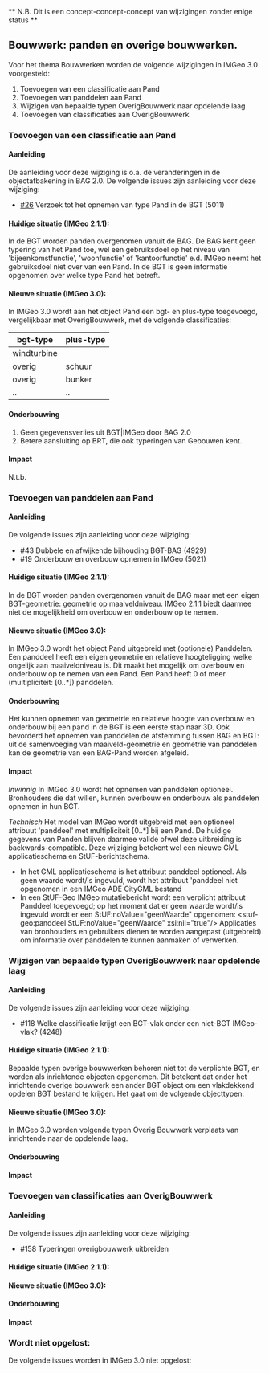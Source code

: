 ** N.B. Dit is een concept-concept-concept van wijzigingen zonder enige status ** 

## Bouwwerk: panden en overige bouwwerken.

Voor het thema Bouwwerken worden de volgende wijzigingen in IMGeo 3.0 voorgesteld:

1. Toevoegen van een classificatie aan Pand
2. Toevoegen van panddelen aan Pand
3. Wijzigen van bepaalde typen OverigBouwwerk naar opdelende laag
4. Toevoegen van classificaties aan OverigBouwwerk

### Toevoegen van een classificatie aan Pand

#### Aanleiding
De aanleiding voor deze wijziging is o.a. de veranderingen in de objectafbakening in BAG 2.0.
De volgende issues zijn aanleiding voor deze wijziging: 
- [#26](//Geonovum/IMGeo2018/issues/26) Verzoek tot het opnemen van type Pand in de BGT (5011)

#### Huidige situatie (IMGeo 2.1.1): 
In de BGT worden panden overgenomen vanuit de BAG. De BAG kent geen typering van het Pand toe, wel een gebruiksdoel op het niveau van 'bijeenkomstfunctie', 'woonfunctie' of 'kantoorfunctie' e.d. IMGeo neemt het gebruiksdoel niet over van een Pand. In de BGT is geen informatie opgenomen over welke type Pand het betreft.

#### Nieuwe situatie (IMGeo 3.0):
In IMGeo 3.0 wordt aan het object Pand een bgt- en plus-type toegevoegd, vergelijkbaar met OverigBouwwerk, met de volgende classificaties:

| bgt-type | plus-type |
| -------- | --------- |
| windturbine |  |
| overig | schuur |
| overig | bunker  |
| .. | ..  |


#### Onderbouwing
1. Geen gegevensverlies uit BGT|IMGeo door BAG 2.0
2. Betere aansluiting op BRT, die ook typeringen van Gebouwen kent.

#### Impact
N.t.b.

### Toevoegen van panddelen aan Pand

#### Aanleiding

De volgende issues zijn aanleiding voor deze wijziging: 

- #43 Dubbele en afwijkende bijhouding BGT-BAG (4929) 
- #19 Onderbouw en overbouw opnemen in IMGeo (5021) 

#### Huidige situatie (IMGeo 2.1.1): 
In de BGT worden panden overgenomen vanuit de BAG maar met een eigen BGT-geometrie: geometrie op maaiveldniveau. 
IMGeo 2.1.1 biedt daarmee niet de mogelijkheid om overbouw en onderbouw op te nemen. 

#### Nieuwe situatie (IMGeo 3.0):
In IMGeo 3.0 wordt het object Pand uitgebreid met (optionele) Panddelen. Een panddeel heeft een eigen geometrie en relatieve hoogteligging welke ongelijk aan maaiveldniveau is. Dit maakt het mogelijk om overbouw en onderbouw op te nemen van een Pand. Een Pand heeft 0 of meer (multipliciteit: [0..*]) panddelen.

#### Onderbouwing
Het kunnen opnemen van geometrie en relatieve hoogte van overbouw en onderbouw bij een pand in de BGT is een eerste stap naar 3D. Ook bevorderd het opnemen van panddelen de afstemming tussen BAG en BGT: uit de samenvoeging van maaiveld-geometrie en geometrie van panddelen kan de geometrie van een BAG-Pand worden afgeleid. 

#### Impact

_Inwinnig_
In IMGeo 3.0 wordt het opnemen van panddelen optioneel. Bronhouders die dat willen, kunnen overbouw en onderbouw als panddelen opnemen in hun BGT.

_Technisch_
Het model van IMGeo wordt uitgebreid met een optioneel attribuut 'panddeel' met multipliciteit [0..*] bij een Pand. De huidige gegevens van Panden blijven daarmee valide ofwel deze uitbreiding is backwards-compatible. Deze wijziging betekent wel een nieuwe GML applicatieschema en StUF-berichtschema.
- In het GML applicatieschema is het attribuut panddeel optioneel. Als geen waarde wordt/is ingevuld, wordt het attribuut 'panddeel niet opgenomen in een IMGeo ADE CityGML bestand
- In een StUF-Geo IMGeo mutatiebericht wordt een verplicht attribuut Panddeel toegevoegd; op het moment dat er geen waarde wordt/is ingevuld wordt er een StUF:noValue="geenWaarde" opgenomen: 
<stuf-geo:panddeel StUF:noValue="geenWaarde" xsi:nil="true"/>
Applicaties van bronhouders en gebruikers dienen te worden aangepast (uitgebreid) om informatie over panddelen te kunnen aanmaken of verwerken.

### Wijzigen van bepaalde typen OverigBouwwerk naar opdelende laag

#### Aanleiding

De volgende issues zijn aanleiding voor deze wijziging: 

- #118 Welke classificatie krijgt een BGT-vlak onder een niet-BGT IMGeo-vlak? (4248)

#### Huidige situatie (IMGeo 2.1.1): 
Bepaalde typen overige bouwwerken behoren niet tot de verplichte BGT, en worden als inrichtende objecten opgenomen. Dit betekent dat onder het inrichtende overige bouwwerk een ander BGT object om een vlakdekkend opdelen BGT bestand te krijgen. Het gaat om de volgende objecttypen:

#### Nieuwe situatie (IMGeo 3.0):
In IMGeo 3.0 worden volgende typen Overig Bouwwerk verplaats van inrichtende naar de opdelende laag.

#### Onderbouwing

#### Impact

### Toevoegen van classificaties aan OverigBouwwerk 

#### Aanleiding

De volgende issues zijn aanleiding voor deze wijziging: 
- #158 Typeringen overigbouwwerk uitbreiden

#### Huidige situatie (IMGeo 2.1.1): 

#### Nieuwe situatie (IMGeo 3.0):

#### Onderbouwing

#### Impact







### Wordt niet opgelost:

De volgende issues worden in IMGeo 3.0 niet opgelost:




